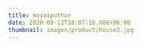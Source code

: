 ```yaml
---
title: kovaiputhur
date: 2020-08-12T18:07:16.000+06:00
thumbnail: images/product/house2.jpg
---
```

